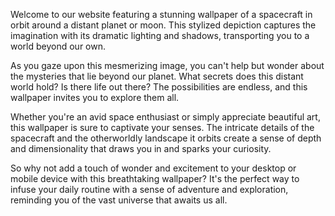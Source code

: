 <!--
Write me content for website with wallpaper "A stylized depiction of a spacecraft in orbit around a distant planet or moon, with dramatic lighting and shadows."
-->

<!--font:Poppins.-->

Welcome to our website featuring a stunning wallpaper of a spacecraft in orbit around a distant planet or moon. This stylized depiction captures the imagination with its dramatic lighting and shadows, transporting you to a world beyond our own.

As you gaze upon this mesmerizing image, you can't help but wonder about the mysteries that lie beyond our planet. What secrets does this distant world hold? Is there life out there? The possibilities are endless, and this wallpaper invites you to explore them all.

Whether you're an avid space enthusiast or simply appreciate beautiful art, this wallpaper is sure to captivate your senses. The intricate details of the spacecraft and the otherworldly landscape it orbits create a sense of depth and dimensionality that draws you in and sparks your curiosity.

So why not add a touch of wonder and excitement to your desktop or mobile device with this breathtaking wallpaper? It's the perfect way to infuse your daily routine with a sense of adventure and exploration, reminding you of the vast universe that awaits us all.
